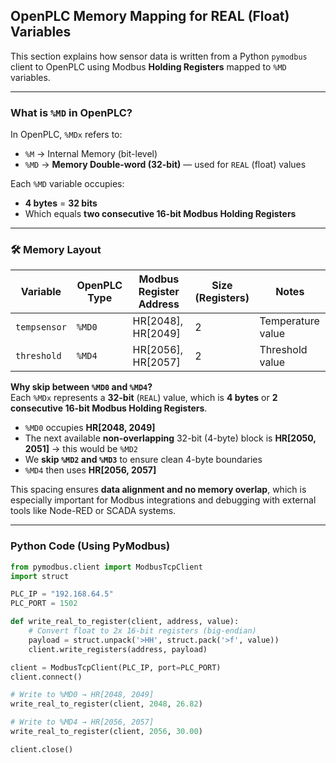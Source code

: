 ## OpenPLC Memory Mapping for REAL (Float) Variables

This section explains how sensor data is written from a Python `pymodbus` client to OpenPLC using Modbus **Holding Registers** mapped to `%MD` variables.

---

###  What is `%MD` in OpenPLC?

In OpenPLC, `%MDx` refers to:

- `%M`   → Internal Memory (bit-level)
- `%MD`  → **Memory Double-word (32-bit)** — used for `REAL` (float) values

Each `%MD` variable occupies:

- **4 bytes** = **32 bits**
- Which equals **two consecutive 16-bit Modbus Holding Registers**

---

### 🛠️ Memory Layout

| Variable     | OpenPLC Type | Modbus Register Address | Size (Registers) | Notes              |
|--------------|--------------|--------------------------|------------------|--------------------|
| `tempsensor` | `%MD0`       | HR[2048], HR[2049]       | 2                | Temperature value  |
| `threshold`  | `%MD4`       | HR[2056], HR[2057]       | 2                | Threshold value    |

**Why skip between `%MD0` and `%MD4`?**  
Each `%MDx` represents a **32-bit** (`REAL`) value, which is **4 bytes** or **2 consecutive 16-bit Modbus Holding Registers**.

- `%MD0` occupies **HR[2048, 2049]**
- The next available **non-overlapping** 32-bit (4-byte) block is **HR[2050, 2051]** → this would be `%MD2`
- We **skip `%MD2` and `%MD3`** to ensure clean 4-byte boundaries
- `%MD4` then uses **HR[2056, 2057]**

This spacing ensures **data alignment and no memory overlap**, which is especially important for Modbus integrations and debugging with external tools like Node-RED or SCADA systems.

---

###  Python Code (Using PyModbus)

```python
from pymodbus.client import ModbusTcpClient
import struct

PLC_IP = "192.168.64.5"
PLC_PORT = 1502

def write_real_to_register(client, address, value):
    # Convert float to 2x 16-bit registers (big-endian)
    payload = struct.unpack('>HH', struct.pack('>f', value))
    client.write_registers(address, payload)

client = ModbusTcpClient(PLC_IP, port=PLC_PORT)
client.connect()

# Write to %MD0 → HR[2048, 2049]
write_real_to_register(client, 2048, 26.82)

# Write to %MD4 → HR[2056, 2057]
write_real_to_register(client, 2056, 30.00)

client.close()